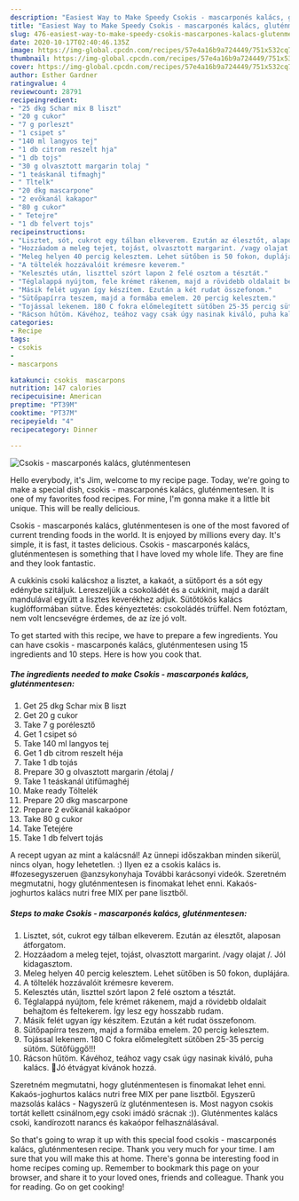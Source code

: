 ```yaml
---
description: "Easiest Way to Make Speedy Csokis - mascarponés kalács, gluténmentesen"
title: "Easiest Way to Make Speedy Csokis - mascarponés kalács, gluténmentesen"
slug: 476-easiest-way-to-make-speedy-csokis-mascarpones-kalacs-glutenmentesen
date: 2020-10-17T02:40:46.135Z
image: https://img-global.cpcdn.com/recipes/57e4a16b9a724449/751x532cq70/csokis-mascarpones-kalacs-glutenmentesen-recept-foto.jpg
thumbnail: https://img-global.cpcdn.com/recipes/57e4a16b9a724449/751x532cq70/csokis-mascarpones-kalacs-glutenmentesen-recept-foto.jpg
cover: https://img-global.cpcdn.com/recipes/57e4a16b9a724449/751x532cq70/csokis-mascarpones-kalacs-glutenmentesen-recept-foto.jpg
author: Esther Gardner
ratingvalue: 4
reviewcount: 28791
recipeingredient:
- "25 dkg Schar mix B liszt"
- "20 g cukor"
- "7 g porleszt"
- "1 csipet s"
- "140 ml langyos tej"
- "1 db citrom reszelt hja"
- "1 db tojs"
- "30 g olvasztott margarin tolaj "
- "1 teáskanál tifmaghj"
- " Tltelk"
- "20 dkg mascarpone"
- "2 evőkanál kakapor"
- "80 g cukor"
- " Tetejre"
- "1 db felvert tojs"
recipeinstructions:
- "Lisztet, sót, cukrot egy tálban elkeverem. Ezután az élesztőt, alaposan átforgatom."
- "Hozzáadom a meleg tejet, tojást, olvasztott margarint. /vagy olajat /. Jól kidagasztom."
- "Meleg helyen 40 percig kelesztem. Lehet sütőben is 50 fokon, duplájára."
- "A töltelék hozzávalóit krémesre keverem."
- "Kelesztés után, liszttel szórt lapon 2 felé osztom a tésztát."
- "Téglalappá nyújtom, fele krémet rákenem, majd a rövidebb oldalait behajtom és feltekerem. Így lesz egy hosszabb rudam."
- "Másik felét ugyan így készítem. Ezután a két rudat összefonom."
- "Sütőpapírra teszem, majd a formába emelem. 20 percig kelesztem."
- "Tojással lekenem. 180 C fokra előmelegített sütőben 25-35 percig sütöm. Sütőfüggő!!!"
- "Rácson hűtöm. Kávéhoz, teához vagy csak úgy nasinak kiváló, puha kalács. 🙂Jó étvágyat kívánok hozzá."
categories:
- Recipe
tags:
- csokis
- 
- mascarpons

katakunci: csokis  mascarpons 
nutrition: 147 calories
recipecuisine: American
preptime: "PT39M"
cooktime: "PT37M"
recipeyield: "4"
recipecategory: Dinner

---
```



![Csokis - mascarponés kalács, gluténmentesen](https://img-global.cpcdn.com/recipes/57e4a16b9a724449/751x532cq70/csokis-mascarpones-kalacs-glutenmentesen-recept-foto.jpg)

Hello everybody, it's Jim, welcome to my recipe page. Today, we're going to make a special dish, csokis - mascarponés kalács, gluténmentesen. It is one of my favorites food recipes. For mine, I'm gonna make it a little bit unique. This will be really delicious.

Csokis - mascarponés kalács, gluténmentesen is one of the most favored of current trending foods in the world. It is enjoyed by millions every day. It's simple, it is fast, it tastes delicious. Csokis - mascarponés kalács, gluténmentesen is something that I have loved my whole life. They are fine and they look fantastic.

A cukkinis csoki kalácshoz a lisztet, a kakaót, a sütőport és a sót egy edénybe szitáljuk. Lereszeljük a csokoládét és a cukkinit, majd a darált mandulával együtt a lisztes keverékhez adjuk. Sütőtökös kalács kuglófformában sütve. Édes kényeztetés: csokoládés trüffel. Nem fotóztam, nem volt lencsevégre érdemes, de az íze jó volt.


To get started with this recipe, we have to prepare a few ingredients. You can have csokis - mascarponés kalács, gluténmentesen using 15 ingredients and 10 steps. Here is how you cook that.

<!--inarticleads1-->

##### The ingredients needed to make Csokis - mascarponés kalács, gluténmentesen:

1. Get 25 dkg Schar mix B liszt
1. Get 20 g cukor
1. Take 7 g porélesztő
1. Get 1 csipet só
1. Take 140 ml langyos tej
1. Get 1 db citrom reszelt héja
1. Take 1 db tojás
1. Prepare 30 g olvasztott margarin /étolaj /
1. Take 1 teáskanál útifűmaghéj
1. Make ready  Töltelék
1. Prepare 20 dkg mascarpone
1. Prepare 2 evőkanál kakaópor
1. Take 80 g cukor
1. Take  Tetejére
1. Take 1 db felvert tojás


A recept ugyan az mint a kalácsnál! Az ünnepi időszakban minden sikerül, nincs olyan, hogy lehetetlen. :) Ilyen ez a csokis kalács is. #fozesegyszeruen @anzsykonyhaja További karácsonyi videók. Szeretném megmutatni, hogy gluténmentesen is finomakat lehet enni. Kakaós-joghurtos kalács nutri free MIX per pane lisztből. 

<!--inarticleads2-->

##### Steps to make Csokis - mascarponés kalács, gluténmentesen:

1. Lisztet, sót, cukrot egy tálban elkeverem. Ezután az élesztőt, alaposan átforgatom.
1. Hozzáadom a meleg tejet, tojást, olvasztott margarint. /vagy olajat /. Jól kidagasztom.
1. Meleg helyen 40 percig kelesztem. Lehet sütőben is 50 fokon, duplájára.
1. A töltelék hozzávalóit krémesre keverem.
1. Kelesztés után, liszttel szórt lapon 2 felé osztom a tésztát.
1. Téglalappá nyújtom, fele krémet rákenem, majd a rövidebb oldalait behajtom és feltekerem. Így lesz egy hosszabb rudam.
1. Másik felét ugyan így készítem. Ezután a két rudat összefonom.
1. Sütőpapírra teszem, majd a formába emelem. 20 percig kelesztem.
1. Tojással lekenem. 180 C fokra előmelegített sütőben 25-35 percig sütöm. Sütőfüggő!!!
1. Rácson hűtöm. Kávéhoz, teához vagy csak úgy nasinak kiváló, puha kalács. 🙂Jó étvágyat kívánok hozzá.


Szeretném megmutatni, hogy gluténmentesen is finomakat lehet enni. Kakaós-joghurtos kalács nutri free MIX per pane lisztből. Egyszerű mazsolás kalács - Nagyszerű íz gluténmentesen is. Most nagyon csokis tortát kellett csinálnom,egy csoki imádó srácnak :)). Gluténmentes kalács csoki, kandírozott narancs és kakaópor felhasználásával. 

So that's going to wrap it up with this special food csokis - mascarponés kalács, gluténmentesen recipe. Thank you very much for your time. I am sure that you will make this at home. There's gonna be interesting food in home recipes coming up. Remember to bookmark this page on your browser, and share it to your loved ones, friends and colleague. Thank you for reading. Go on get cooking!
